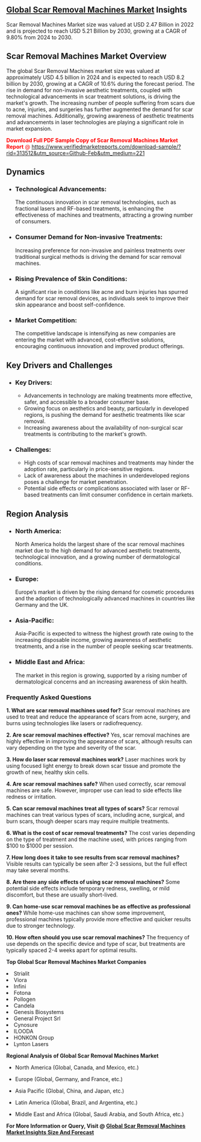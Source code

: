 <h2><a href="https://www.verifiedmarketreports.com/download-sample/?rid=313512&amp;utm_source=Github&amp;utm_medium=221" target="_blank">Global Scar Removal Machines Market</a> Insights</h2><p>Scar Removal Machines Market size was valued at USD 2.47 Billion in 2022 and is projected to reach USD 5.21 Billion by 2030, growing at a CAGR of 9.80% from 2024 to 2030.</p><p> <h2>Scar Removal Machines Market Overview</h2> <p>The global Scar Removal Machines market size was valued at approximately USD 4.5 billion in 2024 and is expected to reach USD 8.2 billion by 2030, growing at a CAGR of 10.6% during the forecast period. The rise in demand for non-invasive aesthetic treatments, coupled with technological advancements in scar treatment solutions, is driving the market's growth. The increasing number of people suffering from scars due to acne, injuries, and surgeries has further augmented the demand for scar removal machines. Additionally, growing awareness of aesthetic treatments and advancements in laser technologies are playing a significant role in market expansion.</p> <p><p><span class=""><span style="color: #ff0000;"><strong>Download Full PDF Sample Copy of Scar Removal Machines Market Report</strong> @ </span><a href="https://www.verifiedmarketreports.com/download-sample/?rid=313512&amp;utm_source=Github-Feb&amp;utm_medium=221" target="_blank">https://www.verifiedmarketreports.com/download-sample/?rid=313512&amp;utm_source=Github-Feb&amp;utm_medium=221</a></span></p></p> <h2>Dynamics</h2> <ul> <li><h3>Technological Advancements:</h3> The continuous innovation in scar removal technologies, such as fractional lasers and RF-based treatments, is enhancing the effectiveness of machines and treatments, attracting a growing number of consumers.</li> <li><h3>Consumer Demand for Non-invasive Treatments:</h3> Increasing preference for non-invasive and painless treatments over traditional surgical methods is driving the demand for scar removal machines.</li> <li><h3>Rising Prevalence of Skin Conditions:</h3> A significant rise in conditions like acne and burn injuries has spurred demand for scar removal devices, as individuals seek to improve their skin appearance and boost self-confidence.</li> <li><h3>Market Competition:</h3> The competitive landscape is intensifying as new companies are entering the market with advanced, cost-effective solutions, encouraging continuous innovation and improved product offerings.</li> </ul> <h2>Key Drivers and Challenges</h2> <ul> <li><h3>Key Drivers:</h3> <ul> <li>Advancements in technology are making treatments more effective, safer, and accessible to a broader consumer base.</li> <li>Growing focus on aesthetics and beauty, particularly in developed regions, is pushing the demand for aesthetic treatments like scar removal.</li> <li>Increasing awareness about the availability of non-surgical scar treatments is contributing to the market's growth.</li> </ul> </li> <li><h3>Challenges:</h3> <ul> <li>High costs of scar removal machines and treatments may hinder the adoption rate, particularly in price-sensitive regions.</li> <li>Lack of awareness about the machines in underdeveloped regions poses a challenge for market penetration.</li> <li>Potential side effects or complications associated with laser or RF-based treatments can limit consumer confidence in certain markets.</li> </ul> </li> </ul> <h2>Region Analysis</h2> <ul> <li><h3>North America:</h3> North America holds the largest share of the scar removal machines market due to the high demand for advanced aesthetic treatments, technological innovation, and a growing number of dermatological conditions.</li> <li><h3>Europe:</h3> Europe’s market is driven by the rising demand for cosmetic procedures and the adoption of technologically advanced machines in countries like Germany and the UK.</li> <li><h3>Asia-Pacific:</h3> Asia-Pacific is expected to witness the highest growth rate owing to the increasing disposable income, growing awareness of aesthetic treatments, and a rise in the number of people seeking scar treatments.</li> <li><h3>Middle East and Africa:</h3> The market in this region is growing, supported by a rising number of dermatological concerns and an increasing awareness of skin health.</li> </ul> <h3>Frequently Asked Questions</h3> <p><strong>1. What are scar removal machines used for?</strong> Scar removal machines are used to treat and reduce the appearance of scars from acne, surgery, and burns using technologies like lasers or radiofrequency.</p> <p><strong>2. Are scar removal machines effective?</strong> Yes, scar removal machines are highly effective in improving the appearance of scars, although results can vary depending on the type and severity of the scar.</p> <p><strong>3. How do laser scar removal machines work?</strong> Laser machines work by using focused light energy to break down scar tissue and promote the growth of new, healthy skin cells.</p> <p><strong>4. Are scar removal machines safe?</strong> When used correctly, scar removal machines are safe. However, improper use can lead to side effects like redness or irritation.</p> <p><strong>5. Can scar removal machines treat all types of scars?</strong> Scar removal machines can treat various types of scars, including acne, surgical, and burn scars, though deeper scars may require multiple treatments.</p> <p><strong>6. What is the cost of scar removal treatments?</strong> The cost varies depending on the type of treatment and the machine used, with prices ranging from $100 to $1000 per session.</p> <p><strong>7. How long does it take to see results from scar removal machines?</strong> Visible results can typically be seen after 2-3 sessions, but the full effect may take several months.</p> <p><strong>8. Are there any side effects of using scar removal machines?</strong> Some potential side effects include temporary redness, swelling, or mild discomfort, but these are usually short-lived.</p> <p><strong>9. Can home-use scar removal machines be as effective as professional ones?</strong> While home-use machines can show some improvement, professional machines typically provide more effective and quicker results due to stronger technology.</p> <p><strong>10. How often should you use scar removal machines?</strong> The frequency of use depends on the specific device and type of scar, but treatments are typically spaced 2-4 weeks apart for optimal results.</p> </p><p><strong>Top Global Scar Removal Machines Market Companies</strong></p><div data-test-id=""><p><li>Strialit</li><li> Viora</li><li> Infini</li><li> Fotona</li><li> Pollogen</li><li> Candela</li><li> Genesis Biosystems</li><li> General Project Srl</li><li> Cynosure</li><li> ILOODA</li><li> HONKON Group</li><li> Lynton Lasers</li></p><div><strong>Regional Analysis of&nbsp;Global Scar Removal Machines Market</strong></div><ul><li dir="ltr"><p dir="ltr">North America&nbsp;(Global, Canada, and Mexico, etc.)</p></li><li dir="ltr"><p dir="ltr">Europe (Global, Germany, and France, etc.)</p></li><li dir="ltr"><p dir="ltr">Asia Pacific&nbsp;(Global, China, and Japan, etc.)</p></li><li dir="ltr"><p dir="ltr">Latin America&nbsp;(Global, Brazil, and Argentina, etc.)</p></li><li dir="ltr">Middle East and Africa&nbsp;(Global, Saudi Arabia, and South Africa, etc.)</li></ul><p><strong>For More Information or Query, Visit @&nbsp;</strong><strong><a href="https://www.verifiedmarketreports.com/product/scar-removal-machines-market/?utm_source=Github&amp;utm_medium=221" target="_blank">Global Scar Removal Machines Market Insights Size And Forecast</a></strong></p></div>
